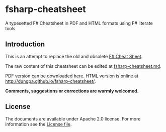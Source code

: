 fsharp-cheatsheet
=================

A typesetted F# Cheatsheet in PDF and HTML formats using F# literate tools

## Introduction

This is an attempt to replace the old and obsolete [F# Cheat Sheet](http://www.samskivert.com/code/fsharp/fsharp-cheat-sheet.pdf).

The raw content of this cheatsheet can be edited at [fsharp-cheatsheet.md](docs/fsharp-cheatsheet.md).

PDF version can be downloaded [here](https://raw.github.com/dungpa/fsharp-cheatsheet/master/docs/fsharp-cheatsheet.pdf).
HTML version is online at http://dungpa.github.io/fsharp-cheatsheet/.

**Comments, suggestions or corrections are warmly welcomed.**

## License
The documents are available under Apache 2.0 license. 
For more information see the [License file](LICENSE.md).
